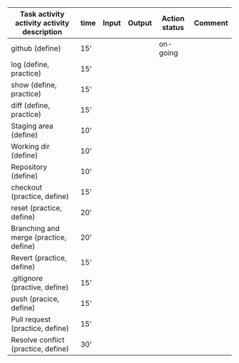 | Task activity activity activity description | time | Input | Output | Action status | Comment |
| ------------------------------------------- | ---- | ----- | ------ | ------------- | ------- |
| github (define)                             | 15'  |       |        | on-going      |         |
| log (define, practice)                      | 15'  |       |        |               |         |
| show (define, practice)                     | 15'  |       |        |               |         |
| diff (define, practice)                     | 15'  |       |        |               |         |
| Staging area (define)                       | 10'  |       |        |               |         |
| Working dir (define)                        | 10'  |       |        |               |         |
| Repository (define)                         | 10'  |       |        |               |         |
| checkout (practice, define)                 | 15'  |       |        |               |         |
| reset (practice, define)                    | 20'  |       |        |               |         |
| Branching and merge (practice, define)      | 20'  |       |        |               |         |
| Revert (practice, define)                   | 15'  |       |        |               |         |
| .gitignore (practive, define)               | 15'  |       |        |               |         |
| push (pracice, define)                      | 15'  |       |        |               |         |
| Pull request (practice, define)             | 15'  |       |        |               |         |
| Resolve conflict (practice, define)         | 30'  |       |        |               |         |
